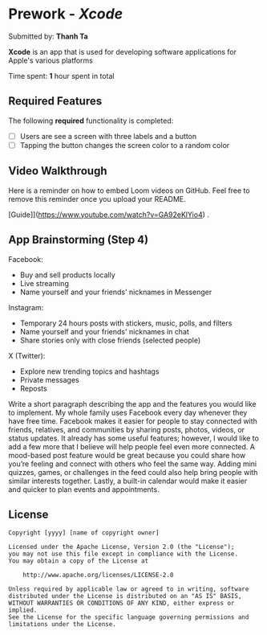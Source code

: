 # Prework - *Xcode*

Submitted by: **Thanh Ta**

**Xcode** is an app that is used for developing software applications for Apple's various platforms 

Time spent: **1** hour spent in total

## Required Features

The following **required** functionality is completed:

- [ ] Users are see a screen with three labels and a button
- [ ] Tapping the button changes the screen color to a random color
 
## Video Walkthrough

Here is a reminder on how to embed Loom videos on GitHub. Feel free to remove this reminder once you upload your README. 

[Guide]](https://www.youtube.com/watch?v=GA92eKlYio4) .

## App Brainstorming (Step 4)

Facebook:
+ Buy and sell products locally
+ Live streaming
+ Name yourself and your friends' nicknames in Messenger

Instagram:
+ Temporary 24 hours posts with stickers, music, polls, and filters
+ Name yourself and your friends' nicknames in chat
+ Share stories only with close friends (selected people)

X (Twitter):
+ Explore new trending topics and hashtags
+ Private messages
+ Reposts  

Write a short paragraph describing the app and the features you would like to implement.
My whole family uses Facebook every day whenever they have free time. Facebook makes it easier for people to stay connected with friends, relatives, and communities by sharing posts, photos, videos, or status updates. It already has some useful features; however, I would like to add a few more that I believe will help people feel even more connected. A mood-based post feature would be great because you could share how you’re feeling and connect with others who feel the same way. Adding mini quizzes, games, or challenges in the feed could also help bring people with similar interests together. Lastly, a built-in calendar would make it easier and quicker to plan events and appointments.


## License

    Copyright [yyyy] [name of copyright owner]

    Licensed under the Apache License, Version 2.0 (the "License");
    you may not use this file except in compliance with the License.
    You may obtain a copy of the License at

        http://www.apache.org/licenses/LICENSE-2.0

    Unless required by applicable law or agreed to in writing, software
    distributed under the License is distributed on an "AS IS" BASIS,
    WITHOUT WARRANTIES OR CONDITIONS OF ANY KIND, either express or implied.
    See the License for the specific language governing permissions and
    limitations under the License.
